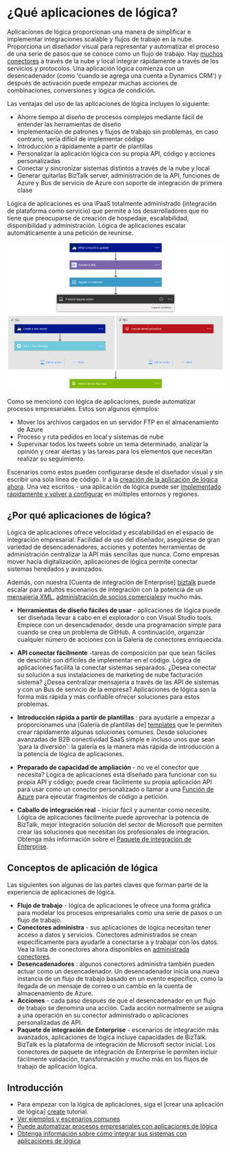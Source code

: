 <properties 
    pageTitle="¿Qué aplicaciones de lógica?" 
    description="Obtenga más información sobre la aplicación de servicio de lógica de aplicaciones" 
    authors="kevinlam1" 
    manager="dwrede" 
    editor="" 
    services="logic-apps" 
    documentationCenter=""/>

<tags
    ms.service="logic-apps"
    ms.workload="na"
    ms.tgt_pltfrm="na"
    ms.devlang="na"
    ms.topic="hero-article" 
    ms.date="10/12/2016"
    ms.author="klam"/>

# <a name="what-are-logic-apps"></a>¿Qué aplicaciones de lógica?

Aplicaciones de lógica proporcionan una manera de simplificar e implementar integraciones scalable y flujos de trabajo en la nube. Proporciona un diseñador visual para representar y automatizar el proceso de una serie de pasos que se conoce como un flujo de trabajo.  Hay [muchos conectores](../connectors/apis-list.md) a través de la nube y local integrar rápidamente a través de los servicios y protocolos.  Una aplicación lógica comienza con un desencadenador (como 'cuando se agrega una cuenta a Dynamics CRM') y después de activación puede empezar muchas acciones de combinaciones, conversiones y lógica de condición.

Las ventajas del uso de las aplicaciones de lógica incluyen lo siguiente:  

- Ahorre tiempo al diseño de procesos complejos mediante fácil de entender las herramientas de diseño
- Implementación de patrones y flujos de trabajo sin problemas, en caso contrario, sería difícil de implementar código
- Introducción a rápidamente a partir de plantillas
- Personalizar la aplicación lógica con su propia API, código y acciones personalizadas
- Conectar y sincronizar sistemas distintos a través de la nube y local
- Generar quitarlas BizTalk server, administración de la API, funciones de Azure y Bus de servicio de Azure con soporte de integración de primera clase

Lógica de aplicaciones es una iPaaS totalmente administrado (integración de plataforma como servicio) que permite a los desarrolladores que no tiene que preocuparse de creación de hospedaje, escalabilidad, disponibilidad y administración.  Lógica de aplicaciones escalar automáticamente a una petición de reunirse.

![Diseñador de flujos de aplicación](./media/app-service-logic-what-are-logic-apps/LogicAppCapture2.png)

Como se mencionó con lógica de aplicaciones, puede automatizar procesos empresariales. Estos son algunos ejemplos:  
 
* Mover los archivos cargados en un servidor FTP en el almacenamiento de Azure
* Proceso y ruta pedidos en local y sistemas de nube
* Supervisar todos los tweets sobre un tema determinado, analizar la opinión y crear alertas y las tareas para los elementos que necesitan realizar su seguimiento.

Escenarios como estos pueden configurarse desde el diseñador visual y sin escribir una sola línea de código. Ir a la [creación de la aplicación de lógica ahora][create].  Una vez escritos - una aplicación de lógica puede ser [implementado rápidamente y volver a configurar](app-service-logic-create-deploy-template.md) en múltiples entornos y regiones.

## <a name="why-logic-apps"></a>¿Por qué aplicaciones de lógica?

Lógica de aplicaciones ofrece velocidad y escalabilidad en el espacio de integración empresarial.  Facilidad de uso del diseñador, asegúrese de gran variedad de desencadenadores, acciones y potentes herramientas de administración centralizar la API más sencillas que nunca.  Como empresas mover hacia digitalización, aplicaciones de lógica permite conectar sistemas heredados y avanzados.

Además, con nuestra [Cuenta de integración de Enterprise] [ biztalk] puede escalar para adultos escenarios de integración con la potencia de un [mensajería XML][xml], [administración de socios comerciales][tpm]y mucho más.

- **Herramientas de diseño fáciles de usar** - aplicaciones de lógica puede ser diseñada llevar a cabo en el explorador o con Visual Studio tools. Empiece con un desencadenador, desde una programación simple para cuando se crea un problema de GitHub. A continuación, organizar cualquier número de acciones con la Galería de conectores enriquecida.

- **API conectar fácilmente** -tareas de composición par que sean fáciles de describir son difíciles de implementar en el código. Lógica de aplicaciones facilita la conectar sistemas separados. ¿Desea conectar su solución a sus instalaciones de marketing de nube facturación sistema? ¿Desea centralizar mensajería a través de las API de sistemas y con un Bus de servicio de la empresa? Aplicaciones de lógica son la forma más rápida y más confiable ofrecer soluciones para estos problemas.

- **Introducción rápida a partir de plantillas** : para ayudarle a empezar a proporcionamos una [Galería de plantillas de] [ templates] que le permiten crear rápidamente algunas soluciones comunes. Desde soluciones avanzadas de B2B conectividad SaaS simple e incluso unos que sean 'para la diversión': la galería es la manera más rápida de introducción a la potencia de lógica de aplicaciones.

- **Preparado de capacidad de ampliación** - no ve el conector que necesita? Lógica de aplicaciones está diseñado para funcionar con su propia API y código; puede crear fácilmente su propia aplicación API para usar como un conector personalizado o llamar a una [Función de Azure](https://functions.azure.com) para ejecutar fragmentos de código a petición. 

- **Caballo de integración real** - iniciar fácil y aumentar como necesite. Lógica de aplicaciones fácilmente puede aprovechar la potencia de BizTalk, mejor integración solución del sector de Microsoft que permiten crear las soluciones que necesitan los profesionales de integración. Obtenga más información sobre el [Paquete de integración de Enterprise](./app-service-logic-enterprise-integration-overview.md).

## <a name="logic-app-concepts"></a>Conceptos de aplicación de lógica

Las siguientes son algunas de las partes claves que forman parte de la experiencia de aplicaciones de lógica. 

- **Flujo de trabajo** - lógica de aplicaciones le ofrece una forma gráfica para modelar los procesos empresariales como una serie de pasos o un flujo de trabajo.
- **Conectores administra** - sus aplicaciones de lógica necesitan tener acceso a datos y servicios. Conectores administrados se crean específicamente para ayudarle a conectarse a y trabajar con los datos. Vea la lista de conectores ahora disponibles en [administrada conectores][managedapis].
- **Desencadenadores** : algunos conectores administra también pueden actuar como un desencadenador. Un desencadenador inicia una nueva instancia de un flujo de trabajo basado en un evento específico, como la llegada de un mensaje de correo o un cambio en la cuenta de almacenamiento de Azure.
-  **Acciones** - cada paso después de que el desencadenador en un flujo de trabajo se denomina una acción. Cada acción normalmente se asigna a una operación en su conector administrado o aplicaciones personalizadas de API.
- **Paquete de integración de Enterprise** - escenarios de integración más avanzados, aplicaciones de lógica incluye capacidades de BizTalk. BizTalk es la plataforma de integración de Microsoft sector inicial. Los conectores de paquete de integración de Enterprise le permiten incluir fácilmente validación, transformación y mucho más en los flujos de trabajo de aplicación lógica.

## <a name="getting-started"></a>Introducción  

- Para empezar con la lógica de aplicaciones, siga el [crear una aplicación de lógica] [ create] tutorial.  
- [Ver ejemplos y escenarios comunes](app-service-logic-examples-and-scenarios.md)
- [Puede automatizar procesos empresariales con aplicaciones de lógica](http://channel9.msdn.com/Events/Build/2016/T694) 
- [Obtenga información sobre cómo integrar sus sistemas con aplicaciones de lógica](http://channel9.msdn.com/Events/Build/2016/P462)

[biztalk]: app-service-logic-enterprise-integration-accounts.md
[appservice]: ../app-service/app-service-value-prop-what-is.md
[create]: app-service-logic-create-a-logic-app.md
[managedapis]: ../connectors/apis-list.md
[tpm]: app-service-logic-enterprise-integration-accounts.md
[xml]: app-service-logic-enterprise-integration-b2b.md
[templates]: app-service-logic-use-logic-app-templates.md
